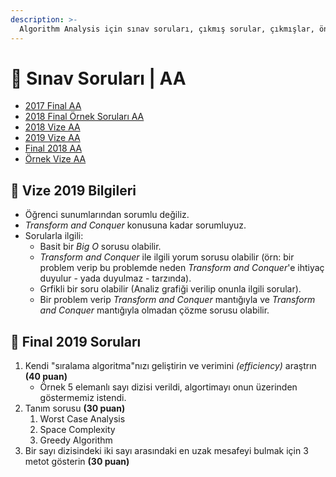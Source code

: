 ```yaml
---
description: >-
  Algorithm Analysis için sınav soruları, çıkmış sorular, çıkmışlar, önceki senelerde çıkan sorular
---
```


# 📃 Sınav Soruları \| AA

<!--YPackage.YGitbookIntegration-tarafından-otomatik-oluşturulmuştur-->

- [2017 Final AA](2017%20Final%20AA.pdf)
- [2018 Final Örnek Soruları AA](2018%20Final%20%C3%96rnek%20Sorular%C4%B1%20AA.pdf)
- [2018 Vize AA](2018%20Vize%20AA.pdf)
- [2019 Vize AA](2019%20Vize%20AA.pdf)
- [Final 2018 AA](Final%202018%20AA.pdf)
- [Örnek Vize AA](%C3%96rnek%20Vize%20AA.pdf)

<!--YPackage.YGitbookIntegration-tarafından-otomatik-oluşturulmuştur-->

## 📅 Vize 2019 Bilgileri

- Öğrenci sunumlarından sorumlu değiliz.
- _Transform and Conquer_ konusuna kadar sorumluyuz.
- Sorularla ilgili:
  - Basit bir _Big O_ sorusu olabilir.
  - _Transform and Conquer_ ile ilgili yorum sorusu olabilir (örn: bir problem verip bu problemde neden _Transform and Conquer_'e ihtiyaç duyulur - yada duyulmaz - tarzında).
  - Grfikli bir soru olabilir (Analiz grafiği verilip onunla ilgili sorular).
  - Bir problem verip _Transform and Conquer_ mantığıyla ve _Transform and Conquer_ mantığıyla olmadan çözme sorusu olabilir.

## 📅 Final 2019 Soruları
1. Kendi "sıralama algoritma"nızı geliştirin ve verimini _(efficiency)_ araştrın **(40 puan)**
   - Örnek 5 elemanlı sayı dizisi verildi, algortimayı onun üzerinden göstermemiz istendi.
2. Tanım sorusu **(30 puan)**
   1. Worst Case Analysis
   2. Space Complexity
   3. Greedy Algorithm
3. Bir sayı dizisindeki iki sayı arasındaki en uzak mesafeyi bulmak için 3 metot gösterin **(30 puan)**
